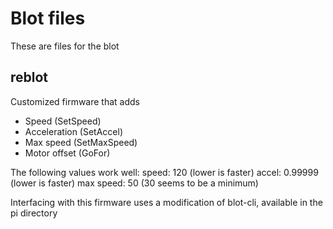 # Blot files

These are files for the blot

## reblot

Customized firmware that adds
- Speed (SetSpeed)
- Acceleration (SetAccel)
- Max speed (SetMaxSpeed)
- Motor offset (GoFor)

The following values work well:
speed: 120 (lower is faster)
accel: 0.99999 (lower is faster)
max speed: 50 (30 seems to be a minimum)

Interfacing with this firmware uses a modification of blot-cli, available in the pi directory
